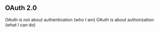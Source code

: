## OAuth 2.0
OAuth is not about authentication (who I am)
OAuth is about authorization (what I can do)

